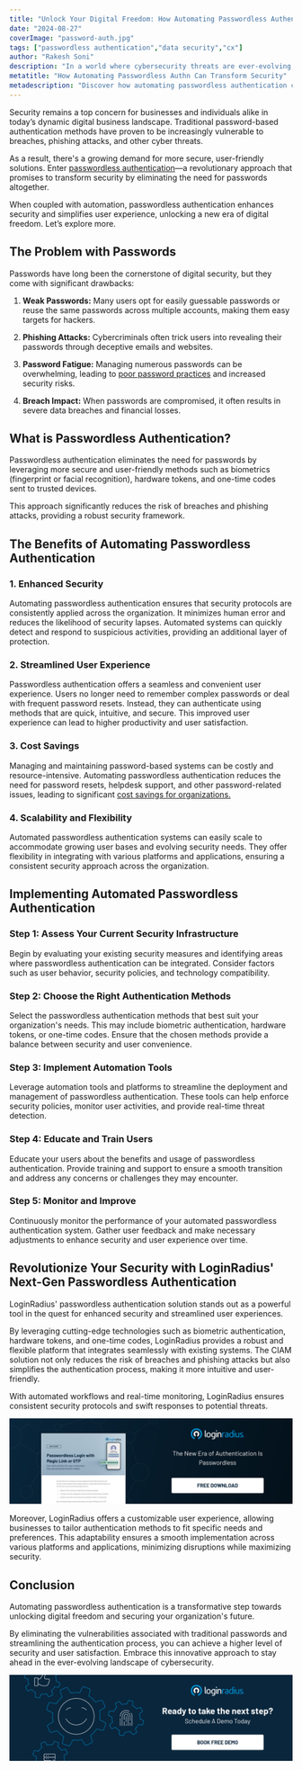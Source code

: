 ```yaml
---
title: "Unlock Your Digital Freedom: How Automating Passwordless Authentication Can Transform Your Security"
date: "2024-08-27"
coverImage: "password-auth.jpg"
tags: ["passwordless authentication","data security","cx"]
author: "Rakesh Soni"
description: "In a world where cybersecurity threats are ever-evolving, automating passwordless authentication emerges as a game-changer. Learn how this innovative approach can not only bolster your security but also streamline the user experience and pave the way for a more secure digital future."
metatitle: "How Automating Passwordless Authn Can Transform Security"
metadescription: "Discover how automating passwordless authentication can revolutionize your security, enhance user experience, and unlock new levels of digital freedom."
---
```


Security remains a top concern for businesses and individuals alike in today’s dynamic digital business landscape. Traditional password-based authentication methods have proven to be increasingly vulnerable to breaches, phishing attacks, and other cyber threats. 

As a result, there's a growing demand for more secure, user-friendly solutions. Enter [passwordless authentication](https://www.loginradius.com/passwordless-login/)—a revolutionary approach that promises to transform security by eliminating the need for passwords altogether. 

When coupled with automation, passwordless authentication enhances security and simplifies user experience, unlocking a new era of digital freedom. Let’s explore more. 

## The Problem with Passwords

Passwords have long been the cornerstone of digital security, but they come with significant drawbacks:

1. **Weak Passwords:** Many users opt for easily guessable passwords or reuse the same passwords across multiple accounts, making them easy targets for hackers.

2. **Phishing Attacks:** Cybercriminals often trick users into revealing their passwords through deceptive emails and websites.

3. **Password Fatigue:** Managing numerous passwords can be overwhelming, leading to [poor password practices](https://www.loginradius.com/blog/identity/common-vulnerabilities-password-based-login/) and increased security risks.

4. **Breach Impact:** When passwords are compromised, it often results in severe data breaches and financial losses.

## What is Passwordless Authentication?

Passwordless authentication eliminates the need for passwords by leveraging more secure and user-friendly methods such as biometrics (fingerprint or facial recognition), hardware tokens, and one-time codes sent to trusted devices. 

This approach significantly reduces the risk of breaches and phishing attacks, providing a robust security framework.

## The Benefits of Automating Passwordless Authentication

### 1. Enhanced Security

Automating passwordless authentication ensures that security protocols are consistently applied across the organization. It minimizes human error and reduces the likelihood of security lapses. Automated systems can quickly detect and respond to suspicious activities, providing an additional layer of protection.

### 2. Streamlined User Experience

Passwordless authentication offers a seamless and convenient user experience. Users no longer need to remember complex passwords or deal with frequent password resets. Instead, they can authenticate using methods that are quick, intuitive, and secure. This improved user experience can lead to higher productivity and user satisfaction.

### 3. Cost Savings

Managing and maintaining password-based systems can be costly and resource-intensive. Automating passwordless authentication reduces the need for password resets, helpdesk support, and other password-related issues, leading to significant [cost savings for organizations.](https://www.loginradius.com/blog/growth/ciam-minimizes-expenses-access-management/)

### 4. Scalability and Flexibility

Automated passwordless authentication systems can easily scale to accommodate growing user bases and evolving security needs. They offer flexibility in integrating with various platforms and applications, ensuring a consistent security approach across the organization.

## Implementing Automated Passwordless Authentication

### Step 1: Assess Your Current Security Infrastructure

Begin by evaluating your existing security measures and identifying areas where passwordless authentication can be integrated. Consider factors such as user behavior, security policies, and technology compatibility.

### Step 2: Choose the Right Authentication Methods

Select the passwordless authentication methods that best suit your organization's needs. This may include biometric authentication, hardware tokens, or one-time codes. Ensure that the chosen methods provide a balance between security and user convenience.

### Step 3: Implement Automation Tools

Leverage automation tools and platforms to streamline the deployment and management of passwordless authentication. These tools can help enforce security policies, monitor user activities, and provide real-time threat detection.

### Step 4: Educate and Train Users

Educate your users about the benefits and usage of passwordless authentication. Provide training and support to ensure a smooth transition and address any concerns or challenges they may encounter.

### Step 5: Monitor and Improve

Continuously monitor the performance of your automated passwordless authentication system. Gather user feedback and make necessary adjustments to enhance security and user experience over time.

## Revolutionize Your Security with LoginRadius' Next-Gen Passwordless Authentication

LoginRadius' passwordless authentication solution stands out as a powerful tool in the quest for enhanced security and streamlined user experiences. 

By leveraging cutting-edge technologies such as biometric authentication, hardware tokens, and one-time codes, LoginRadius provides a robust and flexible platform that integrates seamlessly with existing systems. The CIAM solution not only reduces the risk of breaches and phishing attacks but also simplifies the authentication process, making it more intuitive and user-friendly. 

With automated workflows and real-time monitoring, LoginRadius ensures consistent security protocols and swift responses to potential threats.

[![DS-passwordless-otp](DS-passwordless-otp.png)](https://www.loginradius.com/resource/datasheet/ciam-passwordless-login/)

Moreover, LoginRadius offers a customizable user experience, allowing businesses to tailor authentication methods to fit specific needs and preferences. This adaptability ensures a smooth implementation across various platforms and applications, minimizing disruptions while maximizing security.

## Conclusion

Automating passwordless authentication is a transformative step towards unlocking digital freedom and securing your organization's future. 

By eliminating the vulnerabilities associated with traditional passwords and streamlining the authentication process, you can achieve a higher level of security and user satisfaction. Embrace this innovative approach to stay ahead in the ever-evolving landscape of cybersecurity.

[![book-a-free-demo-loginradius](../../assets/book-a-demo-loginradius.png)](https://www.loginradius.com/contact-us?utm_source=blog&utm_medium=web&utm_campaign=passwordless-authentication-automation)